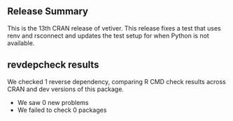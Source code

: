 ## Release Summary

This is the 13th CRAN release of vetiver. This release fixes a test that uses renv and rsconnect and updates the test setup for when Python is not available.

## revdepcheck results

We checked 1 reverse dependency, comparing R CMD check results across CRAN and dev versions of this package.

 * We saw 0 new problems
 * We failed to check 0 packages
